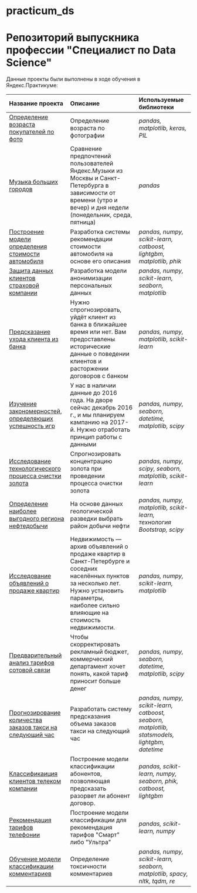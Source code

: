 # practicum_ds
# Репозиторий выпускника профессии "Специалист по Data Science"

Данные проекты были выполнены в ходе обучения в Яндекс.Практикуме:

| Название проекта | Описание | Используемые библиотеки | 
| :---------------------- | :---------------------- | :---------------------- |
| [Определение возраста покупателей по фото](./age_prediction) | Определение возраста по фотографии | *pandas, matplotlib, keras, PIL* |
| [Музыка больших городов](./big_cities_music) | Сравнение предпочтений пользователей Яндекс.Музыки из Москвы и Санкт-Петербурга в зависимости от времени (утро и вечер) и дня недели (понедельник, среда, пятница) | *pandas* |
| [Построение модели определения стоимости автомобиля](./car_cost_prediction) | Разработка системы рекомендации стоимости автомобиля на основе его описания | *pandas, numpy, scikit-learn, catboost, lightgbm, matplotlib, phik* |
| [Защита данных клиентов страховой компании](./clients_data_protection) | Разработка модели анонимизации персональных данных | *pandas, numpy, scikit-learn, seaborn, matplotlib* |
| [Предсказание ухода клиента из банка](./customer_churn) | Нужно спрогнозировать, уйдёт клиент из банка в ближайшее время или нет. Вам предоставлены исторические данные о поведении клиентов и расторжении договоров с банком | *pandas, numpy, matplotlib, scikit-learn* |
| [Изучение закономерностей, определяющих успешность игр](./games_research) | У нас в наличии данные до 2016 года. На дворе сейчас декабрь 2016 г., и мы планируем кампанию на 2017-й. Нужно отработать принцип работы с данными | *pandas, numpy, seaborn, datetime, matplotlib, scipy* |
| [Исследование технологического процесса очистки золота](./gold_enrichment) | Спрогнозировать концентрацию золота при проведении процесса очистки золота | *pandas, numpy, scipy, seaborn,  matplotlib, scikit-learn*|
| [Определение наиболее выгодного региона нефтедобычи](./oil_production_region) | На основе данных геологической разведки выбрать район добычи нефти | *pandas, numpy, matplotlib, scikit-learn, технология Bootstrap, scipy*|
| [Исследование объявлений о продаже квартир](./realty_research) | Недвижимость — архив объявлений о продаже квартир в Санкт-Петербурге и соседних населённых пунктов за несколько лет. Нужно установить параметры, наиболее сильно влияющие на стоимость недвижимости.| *pandas, numpy, scikit-learn, matplotlib* |
| [Предварительный анализ тарифов сотовой связи](./tarrif_research) | Чтобы скорректировать рекламный бюджет, коммерческий департамент хочет понять, какой тариф приносит больше денег | *pandas, numpy, seaborn, datetime, matplotlib, scipy* |
| [Прогнозирование количества заказов такси на следующий час](./taxi_prediction) | Разработать систему предсказания объема заказов такси на следующий час | *pandas, numpy, scikit-learn, catboost, seaborn, matplotlib, statsmodels, lightgbm, datetime*|
| [Классификаиция клиентов телеком компании](./telecom_churn) | Построение модели классификации абонентов, позволяющая предсказать разорвет ли абонент договор. | *pandas, scikit-learn, numpy, seaborn, phik, catboost, lightgbm* |
| [Рекомендация тарифов телефонии ](./telecom_client_classification) | Построение модели классификации для рекомендация тарифов "Смарт" либо "Ультра"| *pandas, scikit-learn, numpy*|
| [Обучение модели классификации комментариев](./toxic_prediction) | Определение токсичности комментариев | *pandas, numpy, scikit-learn, seaborn, matplotlib, spacy, nltk, tqdm, re*|










